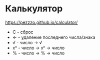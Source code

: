 # Калькулятор

https://pezzzo.github.io/calculator/


- C - сброс
- ← - удаление последнего числа/знака
- √ - число → √
- xⁿ - число → xⁿ → число
- % - число → % → число

